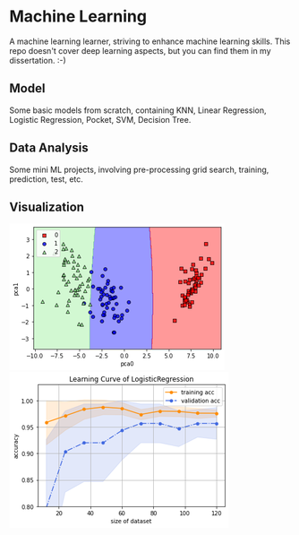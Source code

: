 # Machine Learning
A machine learning learner, striving to enhance machine learning skills. This repo doesn't cover deep learning aspects, but you can find them in my dissertation. :-)

## Model
Some basic models from scratch, containing KNN, Linear Regression, Logistic Regression, Pocket, SVM, Decision Tree.

## Data Analysis
Some mini ML projects, involving pre-processing grid search, training, prediction, test, etc.  

## Visualization
![](https://github.com/coolguazitech/ML/blob/main/v1.png)![](https://github.com/coolguazitech/ML/blob/main/v2.png)
